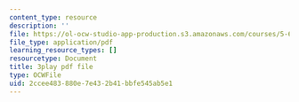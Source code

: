 ```yaml
---
content_type: resource
description: ''
file: https://ol-ocw-studio-app-production.s3.amazonaws.com/courses/5-61-physical-chemistry-fall-2017/2ccee483880e7e432b41bbfe545ab5e1_6dJnvu3-LeU.pdf
file_type: application/pdf
learning_resource_types: []
resourcetype: Document
title: 3play pdf file
type: OCWFile
uid: 2ccee483-880e-7e43-2b41-bbfe545ab5e1
---
```

